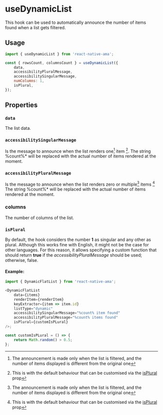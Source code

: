 # useDynamicList

This hook can be used to automatically announce the number of items found when a list gets filtered.

## Usage

```jsx
import { useDynamicList } from 'react-native-ama';

const { rowsCount, columnsCount } = useDynamicList({
    data,
    accessibilityPluralMessage,
    accessibilitySingularMessage,
    numColumns: 1,
    isPlural,
});
```

## Properties

### `data`

The list data.

### `accessibilitySingularMessage`

Is the message to announce when the list renders one[^1] item [^2].
The string %count%\* will be replaced with the actual number of items rendered at the moment.

### `accessibilityPluralMessage`

Is the message to announce when the list renders zero or multiple[^1] items [^2]
The string %count%\* will be replaced with the actual number of items rendered at the moment.

### columns

The number of columns of the list.

### `isPlural`

By default, the hook considers the number **1** as singular and any other as plural. Although this works fine with English, it might not be the case for other languages.
For this reason, it allows specifying a custom function that should return **true** if the _accessibilityPluralMessage_ should be used; otherwise, false.


#### Example:

```js
import { DynamicFlatList } from 'react-native-ama';

<DynamicFlatList
    data={items}
    renderItem={renderItem}
    keyExtractor={item => item.id}
    listType="dynamic"
    accessibilitySingularMessage="%count% item found"
    accessibilityPluralMessage="%count% items found"
    isPlural={customIsPLural}
/>;

const customIsPLural = () => {
    return Math.random() > 0.5;
};
```

[^1]: The announcement is made only when the list is filtered, and the number of items displayed is different from the original one
[^2]: This is with the default behaviour that can be customised via the [isPlural](#isplural) prop

